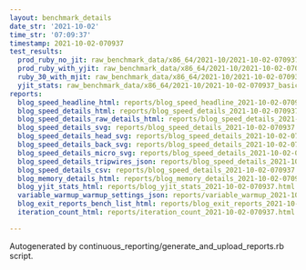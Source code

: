 ```yaml
---
layout: benchmark_details
date_str: '2021-10-02'
time_str: '07:09:37'
timestamp: 2021-10-02-070937
test_results:
  prod_ruby_no_jit: raw_benchmark_data/x86_64/2021-10/2021-10-02-070937_basic_benchmark_prod_ruby_no_jit.json
  prod_ruby_with_yjit: raw_benchmark_data/x86_64/2021-10/2021-10-02-070937_basic_benchmark_prod_ruby_with_yjit.json
  ruby_30_with_mjit: raw_benchmark_data/x86_64/2021-10/2021-10-02-070937_basic_benchmark_ruby_30_with_mjit.json
  yjit_stats: raw_benchmark_data/x86_64/2021-10/2021-10-02-070937_basic_benchmark_yjit_stats.json
reports:
  blog_speed_headline_html: reports/blog_speed_headline_2021-10-02-070937.html
  blog_speed_details_html: reports/blog_speed_details_2021-10-02-070937.html
  blog_speed_details_raw_details_html: reports/blog_speed_details_2021-10-02-070937.raw_details.html
  blog_speed_details_svg: reports/blog_speed_details_2021-10-02-070937.svg
  blog_speed_details_head_svg: reports/blog_speed_details_2021-10-02-070937.head.svg
  blog_speed_details_back_svg: reports/blog_speed_details_2021-10-02-070937.back.svg
  blog_speed_details_micro_svg: reports/blog_speed_details_2021-10-02-070937.micro.svg
  blog_speed_details_tripwires_json: reports/blog_speed_details_2021-10-02-070937.tripwires.json
  blog_speed_details_csv: reports/blog_speed_details_2021-10-02-070937.csv
  blog_memory_details_html: reports/blog_memory_details_2021-10-02-070937.html
  blog_yjit_stats_html: reports/blog_yjit_stats_2021-10-02-070937.html
  variable_warmup_warmup_settings_json: reports/variable_warmup_2021-10-02-070937.warmup_settings.json
  blog_exit_reports_bench_list_html: reports/blog_exit_reports_2021-10-02-070937.bench_list.html
  iteration_count_html: reports/iteration_count_2021-10-02-070937.html

---
```

Autogenerated by continuous_reporting/generate_and_upload_reports.rb script.
